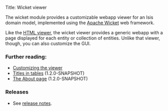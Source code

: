 Title: Wicket viewer

The wicket module provides a customizable webapp viewer for an Isis domain model, implemented using the [Apache Wicket](http://wicket.apache.org) web framework.

Like the [HTML viewer](../html/about.html), the wicket viewer provides a generic webapp with a page displayed for each entity or collection of entities. Unlike that viewer, though, you can also customize the GUI.

### Further reading:

- [Customizing the viewer](customizing-the-viewer.html)
- [Titles in tables](titles-in-tables.html) (1.2.0-SNAPSHOT)
- [The About page](configuring-the-about-page.html) (1.2.0-SNAPSHOT)

### Releases

- See [release notes](release-notes/about.html).

